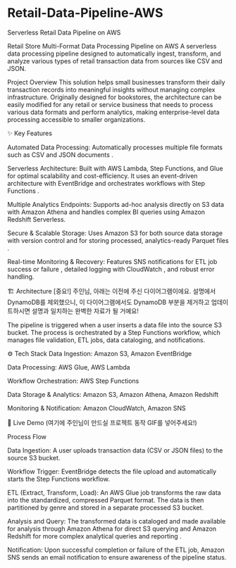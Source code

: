 # Retail-Data-Pipeline-AWS
Serverless Retail Data Pipeline on AWS

Retail Store Multi-Format Data Processing Pipeline on AWS
A serverless data processing pipeline designed to automatically ingest, transform, and analyze various types of retail transaction data from sources like CSV and JSON.

Project Overview
This solution helps small businesses transform their daily transaction records into meaningful insights without managing complex infrastructure. Originally designed for bookstores, the architecture can be easily modified for any retail or service business that needs to process various data formats and perform analytics, making enterprise-level data processing accessible to smaller organizations.


✨ Key Features

Automated Data Processing: Automatically processes multiple file formats such as CSV and JSON documents .

Serverless Architecture: Built with AWS Lambda, Step Functions, and Glue for optimal scalability and cost-efficiency. It uses an event-driven architecture with EventBridge and orchestrates workflows with Step Functions .


Multiple Analytics Endpoints: Supports ad-hoc analysis directly on S3 data with Amazon Athena and handles complex BI queries using Amazon Redshift Serverless.



Secure & Scalable Storage: Uses Amazon S3 for both source data storage with version control and for storing processed, analytics-ready Parquet files .


Real-time Monitoring & Recovery: Features SNS notifications for ETL job success or failure , detailed logging with CloudWatch , and robust error handling.



🏗️ Architecture
[중요!] 주인님, 아래는 이전에 주신 다이어그램이에요. 설명에서 DynamoDB를 제외했으니, 이 다이어그램에서도 DynamoDB 부분을 제거하고 업데이트하시면 설명과 일치하는 완벽한 자료가 될 거예요!

The pipeline is triggered when a user inserts a data file into the source S3 bucket. The process is orchestrated by a Step Functions workflow, which manages file validation, ETL jobs, data cataloging, and notifications.


⚙️ Tech Stack
Data Ingestion: Amazon S3, Amazon EventBridge

Data Processing: AWS Glue, AWS Lambda

Workflow Orchestration: AWS Step Functions

Data Storage & Analytics: Amazon S3, Amazon Athena, Amazon Redshift

Monitoring & Notification: Amazon CloudWatch, Amazon SNS

🚀 Live Demo
(여기에 주인님이 만드실 프로젝트 동작 GIF를 넣어주세요!)

Process Flow

Data Ingestion: A user uploads transaction data (CSV or JSON files) to the source S3 bucket.


Workflow Trigger: EventBridge detects the file upload and automatically starts the Step Functions workflow.


ETL (Extract, Transform, Load): An AWS Glue job transforms the raw data into the standardized, compressed Parquet format. The data is then partitioned by genre and stored in a separate processed S3 bucket.



Analysis and Query: The transformed data is cataloged and made available for analysis through Amazon Athena for direct S3 querying and Amazon Redshift for more complex analytical queries and reporting .


Notification: Upon successful completion or failure of the ETL job, Amazon SNS sends an email notification to ensure awareness of the pipeline status.
